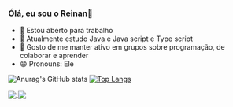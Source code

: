 ### Ólá, eu sou o Reinan👋

- 🔭 Estou aberto para trabalho
- 🌱 Atualmente estudo Java e Java script e Type script
- 👯 Gosto de me manter ativo em grupos sobre programação, de colaborar e aprender
- 😄 Pronouns: Ele

![Anurag's GitHub stats](https://github-readme-stats.vercel.app/api?username=reinan-alves&show_icons=true&theme=dark)
[![Top Langs](https://github-readme-stats.vercel.app/api/top-langs/?username=reinan-alves&layout=compact&theme=dark)](https://github.com/reinan-alves/github-readme-stats)
<div>
<a href="https://github.com/anuraghazra/github-readme-stats">
  <img align="center" src="https://github-readme-stats.vercel.app/api/pin/?username=anuraghazra&repo=github-readme-stats" />
</a>
<a href="https://github.com/anuraghazra/convoychat">
  <img align="center" src="https://github-readme-stats.vercel.app/api/pin/?username=anuraghazra&repo=convoychat" />
</a>
  </div>
